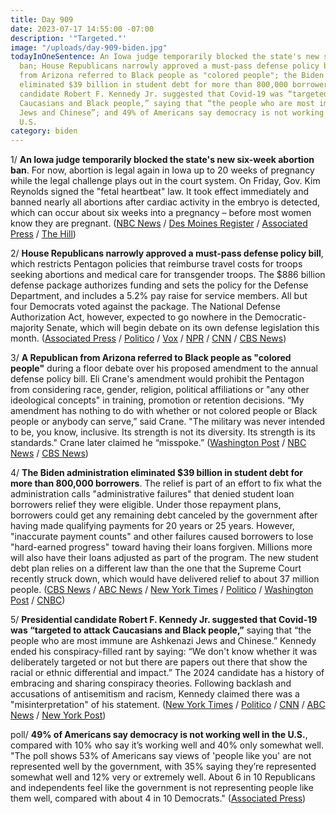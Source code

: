 ```yaml
---
title: Day 909
date: 2023-07-17 14:55:00 -07:00
description: '"Targeted."'
image: "/uploads/day-909-biden.jpg"
todayInOneSentence: An Iowa judge temporarily blocked the state's new six-week abortion
  ban; House Republicans narrowly approved a must-pass defense policy bill; a Republican
  from Arizona referred to Black people as "colored people"; the Biden administration
  eliminated $39 billion in student debt for more than 800,000 borrowers; presidential
  candidate Robert F. Kennedy Jr. suggested that Covid-19 was “targeted to attack
  Caucasians and Black people,” saying that “the people who are most immune are Ashkenazi
  Jews and Chinese”; and 49% of Americans say democracy is not working well in the
  U.S.
category: biden
---
```


1/ **An Iowa judge temporarily blocked the state's new six-week abortion ban**. For now, abortion is legal again in Iowa up to 20 weeks of pregnancy while the legal challenge plays out in the court system. On Friday, Gov. Kim Reynolds signed the "fetal heartbeat" law. It took effect immediately and banned nearly all abortions after cardiac activity in the embryo is detected, which can occur about six weeks into a pregnancy – before most women know they are pregnant. ([NBC News](https://www.nbcnews.com/politics/iowa-judge-temporarily-blocks-6-week-abortion-ban-rcna94634) / [Des Moines Register](https://www.desmoinesregister.com/story/news/politics/2023/07/17/iowa-fetal-heartbeat-abortion-law-court-ruling-temporary-injunction-kim-reynolds-pregnancy/70420027007/) / [Associated Press](https://apnews.com/article/iowa-six-weeks-abortion-ban-lawsuit-ad0bb52064d094b91f5efbc135ed4437) / [The Hill](https://thehill.com/policy/healthcare/4102144-iowa-abortion-ban-temporarily-blocked-by-state-court/))

2/ **House Republicans narrowly approved a must-pass defense policy bill**, which restricts Pentagon policies that reimburse travel costs for troops seeking abortions and medical care for transgender troops. The $886 billion defense package authorizes funding and sets the policy for the Defense Department, and includes a 5.2% pay raise for service members. All but four Democrats voted against the package. The National Defense Authorization Act, however, expected to go nowhere in the Democratic-majority Senate, which will begin debate on its own defense legislation this month. ([Associated Press](https://apnews.com/article/defense-house-ukraine-mccarthy-abortion-diversity-50a7b843afa02fa7aa85819b074244c5) / [Politico](https://www.politico.com/news/2023/07/14/house-passes-defense-bill-despite-controversial-abortion-transgender-policies-00106373) / [Vox](https://www.vox.com/politics/2023/7/14/23795178/house-defense-bill-republicans-abortion-trans-rights-culture-war) / [NPR](https://www.npr.org/2023/07/14/1187660777/house-passes-defense-bill-mostly-along-party-lines-with-culture-war-measures-att) / [CNN](https://www.cnn.com/2023/07/14/politics/house-ndaa-vote-amendments/index.html) / [CBS News](https://www.cbsnews.com/news/house-vote-ndaa-2024-republicans-amendments-abortion-dei-transgender-care/))

3/ **A Republican from Arizona referred to Black people as "colored people"** during a floor debate over his proposed amendment to the annual defense policy bill. Eli Crane's amendment would prohibit the Pentagon from considering race, gender, religion, political affiliations or "any other ideological concepts" in training, promotion or retention decisions. “My amendment has nothing to do with whether or not colored people or Black people or anybody can serve,” said Crane. "The military was never intended to be, you know, inclusive. Its strength is not its diversity. Its strength is its standards." Crane later claimed he “misspoke.” ([Washington Post](https://www.washingtonpost.com/politics/2023/07/14/gop-lawmaker-says-he-misspoke-referring-colored-people-house-floor/) / [NBC News](https://www.nbcnews.com/politics/congress/rep-eli-crane-refers-black-americans-colored-people-house-floor-rcna94200) / [CBS News](https://www.cbsnews.com/news/eli-crane-colored-people-remark-house-floor/))

4/ **The Biden administration eliminated $39 billion in student debt for more than 800,000 borrowers**. The relief is part of an effort to fix what the administration calls "administrative failures" that denied student loan borrowers relief they were eligible. Under those repayment plans, borrowers could get any remaining debt canceled by the government after having made qualifying payments for 20 years or 25 years. However, "inaccurate payment counts" and other failures caused borrowers to lose "hard-earned progress" toward having their loans forgiven. Millions more will also have their loans adjusted as part of the program. The new student debt plan relies on a different law than the one that the Supreme Court recently struck down, which would have delivered relief to about 37 million people. ([CBS News](https://www.cbsnews.com/news/biden-student-loan-forgiveness-different-student-debt-relief-supreme-court/) / [ABC News](https://abcnews.go.com/Politics/fix-program-errors-education-department-forgive-student-loan/story?id=101232295) / [New York Times](https://www.nytimes.com/2023/07/14/business/student-loan-forgiveness.html) / [Politico](https://www.politico.com/news/2023/07/14/biden-administration-student-debt-relief-00106366) / [Washington Post](https://www.washingtonpost.com/education/2023/07/14/biden-student-loan-forgiveness-income-driven/) / [CNBC](https://www.cnbc.com/2023/07/14/biden-forgives-39-billion-in-student-debt-for-some-800000-borrowers.html))

5/ **Presidential candidate Robert F. Kennedy Jr. suggested that Covid-19 was “targeted to attack Caucasians and Black people,”** saying that “the people who are most immune are Ashkenazi Jews and Chinese.” Kennedy ended his conspiracy-filled rant by saying: “We don't know whether it was deliberately targeted or not but there are papers out there that show the racial or ethnic differential and impact.” The 2024 candidate has a history of embracing and sharing conspiracy theories. Following backlash and accusations of antisemitism and racism, Kennedy claimed there was a "misinterpretation" of his statement. ([New York Times](https://www.nytimes.com/2023/07/15/us/politics/rfk-jr-remarks-covid.html) / [Politico](https://www.politico.com/news/2023/07/15/rfk-jr-covid-19-ethnically-targeted-00106478) / [CNN](https://www.cnn.com/2023/07/15/politics/rfk-jr-covid-jewish-groups/) / [ABC News](https://abcnews.go.com/Politics/rfk-jr-accused-making-antisemitic-racist-claims-covid/story?id=101323851) / [New York Post](https://nypost.com/2023/07/15/rfk-jr-says-covid-was-ethnically-targeted-to-spare-jews/))

poll/ **49% of Americans say democracy is not working well in the U.S.**, compared with 10% who say it’s working well and 40% only somewhat well. "The poll shows 53% of Americans say views of 'people like you' are not represented well by the government, with 35% saying they’re represented somewhat well and 12% very or extremely well. About 6 in 10 Republicans and independents feel like the government is not representing people like them well, compared with about 4 in 10 Democrats." ([Associated Press](https://apnews.com/article/poll-democracy-partisanship-trump-biden-trust-221f2b4f6cf9805f766c9a8395b9539d))